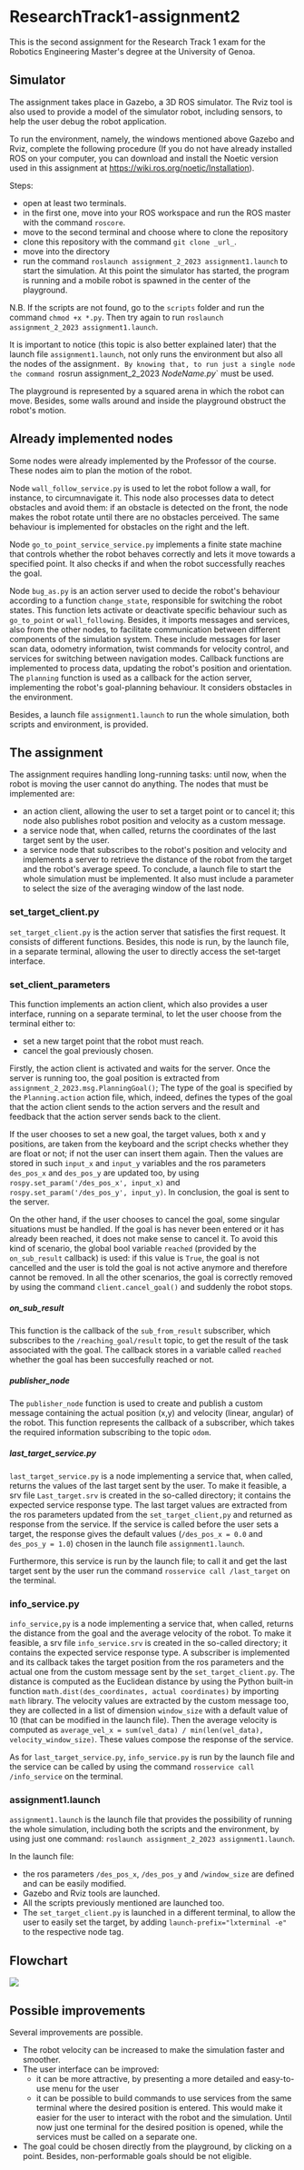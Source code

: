 # ResearchTrack1-assignment2
This is the second assignment for the Research Track 1 exam for the Robotics Engineering Master's degree at the University of Genoa.

## Simulator
The assignment takes place in Gazebo, a 3D ROS simulator. The Rviz tool is also used to provide a model of the simulator robot, including sensors, to help the user debug the robot application.

To run the environment, namely, the windows mentioned above Gazebo and Rviz, complete the following procedure (If you do not have already installed ROS on your computer, you can download and install the Noetic version used in this assignment at https://wiki.ros.org/noetic/Installation).

Steps:
* open at least two terminals.
* in the first one, move into your ROS workspace and run the ROS master with the command `roscore`.
* move to the second terminal and choose where to clone the repository
* clone this repository with the command `git clone _url_`.
* move into the directory
* run the command `roslaunch assignment_2_2023 assignment1.launch` to start the simulation.
At this point the simulator has started, the program is running and a mobile robot is spawned in the center of the playground.

N.B. If the scripts are not found, go to the `scripts` folder and run the command `chmod +x *.py`. Then try again to run `roslaunch assignment_2_2023 assignment1.launch`.

It is important to notice (this topic is also better explained later) that the launch file `assignment1.launch`, not only runs the environment but also all the nodes of the assignment`. By knowing that, to run just a single node the command `rosrun assignment_2_2023 _NodeName.py_` must be used.

The playground is represented by a squared arena in which the robot can move. Besides, some walls around and inside the playground obstruct the robot's motion.

## Already implemented nodes
Some nodes were already implemented by the Professor of the course. These nodes aim to plan the motion of the robot.

Node `wall_follow_service.py` is used to let the robot follow a wall, for instance, to circumnavigate it. This node also processes data to detect obstacles and avoid them: if an obstacle is detected on the front, the node makes the robot rotate until there are no obstacles perceived. The same behaviour is implemented for obstacles on the right and the left.

Node `go_to_point_service_service.py` implements a finite state machine that controls whether the robot behaves correctly and lets it move towards a specified point. It also checks if and when the robot successfully reaches the goal.

Node `bug_as.py` is an action server used to decide the robot's behaviour according to a function `change_state`, responsible for switching the robot states. This function lets activate or deactivate specific behaviour such as `go_to_point` or `wall_following`. Besides, it imports messages and services, also from the other nodes, to facilitate communication between different components of the simulation system. These include messages for laser scan data, odometry information, twist commands for velocity control, and services for switching between navigation modes. Callback functions are implemented to process data, updating the robot's position and orientation. The `planning` function is used as a callback for the action server, implementing the robot's goal-planning behaviour. It considers obstacles in the environment.

Besides, a launch file `assignment1.launch` to run the whole simulation, both scripts and environment, is provided.

## The assignment
The assignment requires handling long-running tasks: until now, when the robot is moving the user cannot do anything. 
The nodes that must be implemented are:
* an action client, allowing the user to set a target point or to cancel it; this node also publishes robot position and velocity as a custom message.
* a service node that, when called, returns the coordinates of the last target sent by the user.
* a service node that subscribes to the robot's position and velocity and implements a server to retrieve the distance of the robot from the target and the robot's average speed.
To conclude, a launch file to start the whole simulation must be implemented. It also must include a parameter to select the size of the averaging window of the last node.

### set_target_client.py
`set_target_client.py` is the action server that satisfies the first request. It consists of different functions.
Besides, this node is run, by the launch file, in a separate terminal, allowing the user to directly access the set-target interface. 

### set_client_parameters
This function implements an action client, which also provides a user interface, running on a separate terminal, to let the user choose from the terminal either to:
* set a new target point that the robot must reach.
* cancel the goal previously chosen.
  
Firstly, the action client is activated and waits for the server. Once the server is running too, the goal position is extracted from `assignment_2_2023.msg.PlanningGoal()`; The type of the goal is specified by the `Planning.action` action file, which, indeed, defines the types of the goal that the action client sends to the action servers and the result and feedback that the action server sends back to the client.

If the user chooses to set a new goal, the target values, both x and y positions, are taken from the keyboard and the script checks whether they are float or not; if not the user can insert them again. Then the values are stored in such `input_x` and `input_y` variables and the ros parameters `des_pos_x` and `des_pos_y` are updated too, by using `rospy.set_param('/des_pos_x', input_x)` and  `rospy.set_param('/des_pos_y', input_y)`.  In conclusion, the goal is sent to the server.

On the other hand, if the user chooses to cancel the goal, some singular situations must be handled. If the goal is has never been entered or it has already been reached, it does not make sense to cancel it. To avoid this kind of scenario, the global bool variable `reached` (provided by the `on_sub_result` callback) is used: if this value is `True`, the goal is not cancelled and the user is told the goal is not active anymore and therefore cannot be removed. In all the other scenarios, the goal is correctly removed by using the command `client.cancel_goal()` and suddenly the robot stops. 

##### on_sub_result
This function is the callback of the `sub_from_result` subscriber, which subscribes to the `/reaching_goal/result` topic, to get the result of the task associated with the goal. The callback stores in a variable called `reached` whether the goal has been succesfully reached or not.

##### publisher_node
The `publisher_node` function is used to create and publish a custom message containing the actual position (x,y) and velocity (linear, angular) of the robot. This function represents the callback of a subscriber, which takes the required information subscribing to the topic `odom`.


##### last_target_service.py
`last_target_service.py` is a node implementing a service that, when called, returns the values of the last target sent by the user. To make it feasible, a srv file `Last_target.srv` is created in the so-called directory; it contains the expected service response type.
The last target values are extracted from the ros parameters updated from the `set_target_client,py` and returned as response from the service. If the service is called before the user sets a target, the response gives the default values (`/des_pos_x = 0.0` and `des_pos_y = 1.0`) chosen in the launch file `assignment1.launch`. 

Furthermore, this service is run by the launch file; to call it and get the last target sent by the user run the command `rosservice call /last_target` on the terminal.

### info_service.py
`info_service,py` is a node implementing a service that, when called, returns the distance from the goal and the average velocity of the robot. To make it feasible, a srv file `info_service.srv` is created in the so-called directory; it contains the expected service response type. A subscriber is implemented and its callback takes the target position from the ros parameters and the actual one from the custom message sent by the `set_target_client.py`. The distance is computed as the Euclidean distance by using the Python built-in function `math.dist(des_coordinates, actual coordinates)` by importing `math` library. The velocity values are extracted by the custom message too, they are collected in a list of dimension `window_size` with a default value of 10 (that can be modified in the launch file). Then the average velocity is computed as `average_vel_x = sum(vel_data) / min(len(vel_data), velocity_window_size)`. These values compose the response of the service.

As for `last_target_service.py`, `info_service.py` is run by the launch file and the service can be called by using the command `rosservice call /info_service` on the terminal.

### assignment1.launch
`assignment1.launch` is the launch file that provides the possibility of running the whole simulation, including both the scripts and the environment, by using just one command: `roslaunch assignment_2_2023 assignment1.launch`.

In the launch file:
* the ros parameters `/des_pos_x`, `/des_pos_y` and `/window_size` are defined and can be easily modified.
* Gazebo and Rviz tools are launched.
* All the scripts previously mentioned are launched too.
* The `set_target_client.py` is launched in a different terminal, to allow the user to easily set the target, by adding `launch-prefix="lxterminal -e"` to the respective node tag.

## Flowchart
[![](https://mermaid.ink/img/pako:eNp1VU1z2jAQ_SsaXXqBFENCCJ1pJ0DSU0_t9FC74xHyAprYkkeSIRT4713JdiyTloORV_vx3ltpfaJcZUDndDgcJtIKm8OcGLCpZXqLfzwXIO1NeUyk90jkJlcHvmPakh-LT4kk-DPVeqtZuSMFE7I2ud9j_C4R6XYl1iVCCitYLgxkv-stkFm9qJ-PZDj8TMoofONRIsP3RXQF413ZruoiZtwKJUmDRxjCWZ5DRpjMyIEJa8hG6QCn3QFpYgzoPWhSoU45ET7Y7eyZfYPva4xdkYrlZKvwgV6WvYAkG60KopUhJdOsAAvaBHU-ZmDSUpn0tVseyUHYHclgw6rckj3LKzBBpeVppcB4iJ2xQpjIpCe2VU4UwmpEnR2Z4hZnkoNj9OUSsIhi106yqWSjGOoUAu5YNCqnzj_UIarbE8QsvGEcWsbOtAwsSxd1Rrhnsoqdcp4fSiI0tgllER4OM3h6ysoGBVe-3iqKqzLDntRkXV_7oocRNcTn-Dueu9of9ei1O_B-rvkk8hpsLeCZPJ2WTHq4VzqvoREZT1oo8pPPeD6CweAU_2IX3JzNOsL8K58j5cxarZUlxqoyZOUztVh7pc5SDbp8O9SQ5RpYdkSEIDuMDs2G5Qai-KvzxI0P1rHQUKh977S3jr7eMtTmyXO7rugS9Yr6TrdZwvh27UfC1RUvqzVOjR3o1M2R4FBGMfoYrkXpe4jdxDHQXuKqJ2J3lFDNPeSKC3sMmJXjmCNOi1oy8hMvSAHGsC2ELpO4RVL3qXEhxdFfYMycYuYwIkJVSnfoy8n_6SmZ4jrVYPDed8H8PTu-A_5CDjvA6tdj663JXmekgs6Zu_NShdeGj9sLs1YqxymjBVvn0AYMeqMlc0VfpDoQsWlmYE9RI1xoM29aEGExx5-PA-p0QAvQODsy_Ayd3EZCMbCAhM5x2Qy_hCbygq6ssur7UXI69wdmQGvoK8FQueLNCpmwSn-rv23-EzegJZO_lEIfqyvwr3R-oq90fj-9uZ-NRtHdwyia3k0G9Ejn0WhyczubTGejyX2Ei9llQP_46NGN8x3PHmbT2-loNBk_XP4CFwo6Rw?type=png)](https://mermaid.live/edit#pako:eNp1VU1z2jAQ_SsaXXqBFENCCJ1pJ0DSU0_t9FC74xHyAprYkkeSIRT4713JdiyTloORV_vx3ltpfaJcZUDndDgcJtIKm8OcGLCpZXqLfzwXIO1NeUyk90jkJlcHvmPakh-LT4kk-DPVeqtZuSMFE7I2ud9j_C4R6XYl1iVCCitYLgxkv-stkFm9qJ-PZDj8TMoofONRIsP3RXQF413ZruoiZtwKJUmDRxjCWZ5DRpjMyIEJa8hG6QCn3QFpYgzoPWhSoU45ET7Y7eyZfYPva4xdkYrlZKvwgV6WvYAkG60KopUhJdOsAAvaBHU-ZmDSUpn0tVseyUHYHclgw6rckj3LKzBBpeVppcB4iJ2xQpjIpCe2VU4UwmpEnR2Z4hZnkoNj9OUSsIhi106yqWSjGOoUAu5YNCqnzj_UIarbE8QsvGEcWsbOtAwsSxd1Rrhnsoqdcp4fSiI0tgllER4OM3h6ysoGBVe-3iqKqzLDntRkXV_7oocRNcTn-Dueu9of9ei1O_B-rvkk8hpsLeCZPJ2WTHq4VzqvoREZT1oo8pPPeD6CweAU_2IX3JzNOsL8K58j5cxarZUlxqoyZOUztVh7pc5SDbp8O9SQ5RpYdkSEIDuMDs2G5Qai-KvzxI0P1rHQUKh977S3jr7eMtTmyXO7rugS9Yr6TrdZwvh27UfC1RUvqzVOjR3o1M2R4FBGMfoYrkXpe4jdxDHQXuKqJ2J3lFDNPeSKC3sMmJXjmCNOi1oy8hMvSAHGsC2ELpO4RVL3qXEhxdFfYMycYuYwIkJVSnfoy8n_6SmZ4jrVYPDed8H8PTu-A_5CDjvA6tdj663JXmekgs6Zu_NShdeGj9sLs1YqxymjBVvn0AYMeqMlc0VfpDoQsWlmYE9RI1xoM29aEGExx5-PA-p0QAvQODsy_Ayd3EZCMbCAhM5x2Qy_hCbygq6ssur7UXI69wdmQGvoK8FQueLNCpmwSn-rv23-EzegJZO_lEIfqyvwr3R-oq90fj-9uZ-NRtHdwyia3k0G9Ejn0WhyczubTGejyX2Ei9llQP_46NGN8x3PHmbT2-loNBk_XP4CFwo6Rw)



## Possible improvements
Several improvements are possible.
* The robot velocity can be increased to make the simulation faster and smoother.
* The user interface can be improved:
     * it can be more attractive, by presenting a more detailed and easy-to-use menu for the user
     * it can be possible to build commands to use services from the same terminal where the desired position is entered. This would make it easier for the user to interact with the robot and the simulation. Until now just one terminal for the desired position is opened, while the services must be called on a separate one.
* The goal could be chosen directly from the playground, by clicking on a point. Besides, non-performable goals should be not eligible.


